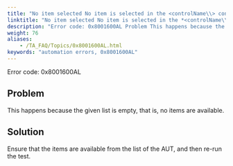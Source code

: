 ```yaml
--- 
title: "No item selected No item is selected in the <controlName\\> control, which resides in the <windowName\\> window."
linktitle: "No item selected No item is selected in the *<controlName\\>* control, which resides in the *<windowName\\>* window."
description: "Error code: 0x8001600AL Problem This happens because the given list is empty, that is, no items are available. Solution Ensure that the items are available from the list of the AUT, and then re-run ..."
weight: 76
aliases: 
    - /TA_FAQ/Topics/0x8001600AL.html
keywords: "automation errors, 0x8001600AL"
---
```


Error code: 0x8001600AL

## Problem

This happens because the given list is empty, that is, no items are available.

## Solution

Ensure that the items are available from the list of the AUT, and then re-run the test.




